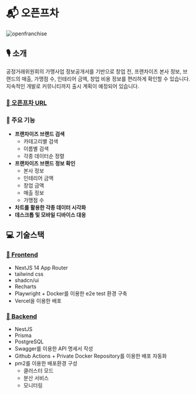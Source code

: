 # 📬 오픈프차

![openfranchise](https://github.com/user-attachments/assets/09bca0b8-4da8-4191-b287-6b2bab86c13f)

## 🎙️ 소개

공정거래위원회의 가맹사업 정보공개서를 기반으로 창업 전, 프랜차이즈 본사 정보, 브랜드의 매출, 가맹점 수, 인테리어 금액, 창업 비용 정보를 편리하게 확인할 수 있습니다.  
지속적인 개발로 커뮤니티까지 출시 계획이 예정되어 있습니다.

### [🔗 오픈프차 URL](https://openfranchise.kr)

### 🔬 주요 기능

- **프랜차이즈 브랜드 검색**
  - 카테고리별 검색
  - 이름별 검색
  - 각종 데이터순 정렬
- **프랜차이즈 브랜드 정보 확인**
  - 본사 정보
  - 인테리어 금액
  - 창업 금액
  - 매출 정보
  - 가맹점 수
- **차트를 활용한 각종 데이터 시각화**
- **데스크톱 및 모바일 디바이스 대응**

## 💻 기술스택

### [🎨 Frontend](https://github.com/LasBe-code/open-franchise-frontend)

- NextJS 14 App Router
- tailwind css
- shadcn/ui
- Recharts
- Playwright + Docker를 이용한 e2e test 환경 구축
- Vercel을 이용한 배포

### [📡 Backend](https://github.com/LasBe-code/open-franchise-backend)

- NestJS
- Prisma
- PostgreSQL
- Swagger를 이용한 API 명세서 작성
- Github Actions + Private Docker Repository를 이용한 배포 자동화
- pm2를 이용한 배포환경 구성
  - 클러스터 모드
  - 분산 서비스
  - 모니터링

